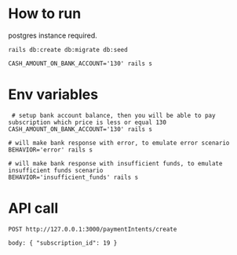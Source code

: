 # How to run

postgres instance required.

```
rails db:create db:migrate db:seed

CASH_AMOUNT_ON_BANK_ACCOUNT='130' rails s
```

# Env variables

```
 # setup bank account balance, then you will be able to pay subscription which price is less or equal 130
CASH_AMOUNT_ON_BANK_ACCOUNT='130' rails s

# will make bank response with error, to emulate error scenario
BEHAVIOR='error' rails s

# will make bank response with insufficient funds, to emulate insufficient funds scenario
BEHAVIOR='insufficient_funds' rails s
```

# API call

```
POST http://127.0.0.1:3000/paymentIntents/create

body: { "subscription_id": 19 }
```
